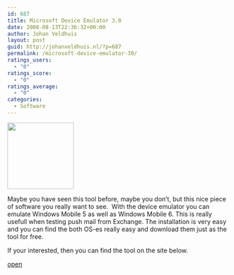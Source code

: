 ```yaml
---
id: 687
title: Microsoft Device Emulator 3.0
date: 2008-08-13T22:36:32+00:00
author: Johan Veldhuis
layout: post
guid: http://johanveldhuis.nl/?p=687
permalink: /microsoft-device-emulator-30/
ratings_users:
  - "0"
ratings_score:
  - "0"
ratings_average:
  - "0"
categories:
  - Software
---
```

[<img class="alignnone size-thumbnail wp-image-686" title="Microsoft Device Emulator" src="https://i2.wp.com/johanveldhuis.nl/wp-content/uploads/2008/08/deviceemulator-150x150.jpg?resize=150%2C150" alt="" width="150" height="150" data-recalc-dims="1" />](https://i2.wp.com/johanveldhuis.nl/wp-content/uploads/2008/08/deviceemulator.jpg)

Maybe you have seen this tool before, maybe you don&#8217;t, but this nice piece of software you really want to see.  With the device emulator you can emulate Windows Mobile 5 as well as Windows Mobile 6. This is really usefull when testing push mail from Exchange. The installation is very easy and you can find the both OS-es really easy and download them just as the tool for free.

If your interested, then you can find the tool on the site below.

<a href="http://www.microsoft.com/downloads/details.aspx?familyid=A6F6ADAF-12E3-4B2F-A394-356E2C2FB114&displaylang=en" target="_blank">open</a>